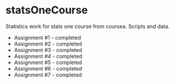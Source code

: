 statsOneCourse
==============

Statistics work for stats one course from coursea. Scripts and data.

* Assignment #1 - completed
* Assignment #2 - completed
* Assignment #3 - completed
* Assignment #4 - completed 
* Assignment #5 - completed
* Assignment #6 - completed
* Assignment #7 - completed
